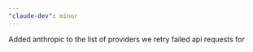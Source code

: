 ```yaml
---
"claude-dev": minor
---
```


Added anthropic to the list of providers we retry failed api requests for
